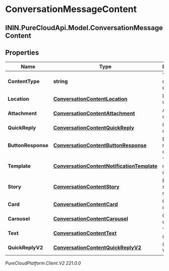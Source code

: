 # ConversationMessageContent

## ININ.PureCloudApi.Model.ConversationMessageContent

## Properties

|Name | Type | Description | Notes|
|------------ | ------------- | ------------- | -------------|
| **ContentType** | **string** | Type of this content element. | |
| **Location** | [**ConversationContentLocation**](ConversationContentLocation) | Location content. | [optional] |
| **Attachment** | [**ConversationContentAttachment**](ConversationContentAttachment) | Attachment content. | [optional] |
| **QuickReply** | [**ConversationContentQuickReply**](ConversationContentQuickReply) | Quick reply content. | [optional] |
| **ButtonResponse** | [**ConversationContentButtonResponse**](ConversationContentButtonResponse) | Button response content. | [optional] |
| **Template** | [**ConversationContentNotificationTemplate**](ConversationContentNotificationTemplate) | Template notification content. | [optional] |
| **Story** | [**ConversationContentStory**](ConversationContentStory) | Ephemeral story content. | [optional] |
| **Card** | [**ConversationContentCard**](ConversationContentCard) | Card content | [optional] |
| **Carousel** | [**ConversationContentCarousel**](ConversationContentCarousel) | Carousel content | [optional] |
| **Text** | [**ConversationContentText**](ConversationContentText) | Text content. | [optional] |
| **QuickReplyV2** | [**ConversationContentQuickReplyV2**](ConversationContentQuickReplyV2) | Quick reply V2 content. | [optional] |



_PureCloudPlatform.Client.V2 221.0.0_
